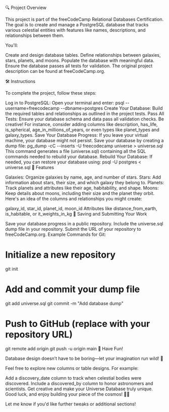 🔍 Project Overview

This project is part of the freeCodeCamp Relational Databases Certification. The goal is to create and manage a PostgreSQL database that tracks various celestial entities with features like names, descriptions, and relationships between them.

You'll:

Create and design database tables.
Define relationships between galaxies, stars, planets, and moons.
Populate the database with meaningful data.
Ensure the database passes all tests for validation.
The original project description can be found at freeCodeCamp.org.

🛠️ Instructions

To complete the project, follow these steps:

Log in to PostgreSQL: Open your terminal and enter:
psql --username=freecodecamp --dbname=postgres
Create Your Database: Build the required tables and relationships as outlined in the project tests.
Pass All Tests: Ensure your database schema and data pass all validation checks. Be creative! For instance, consider adding columns like description, has_life, is_spherical, age_in_millions_of_years, or even types like planet_types and galaxy_types.
Save Your Database Progress: If you leave your virtual machine, your database might not persist. Save your database by creating a dump file:
pg_dump -cC --inserts -U freecodecamp universe > universe.sql
This command generates a file (universe.sql) containing all the SQL commands needed to rebuild your database.
Rebuild Your Database: If needed, you can restore your database using:
psql -U postgres < universe.sql
📝 Features

Galaxies: Organize galaxies by name, age, and number of stars.
Stars: Add information about stars, their size, and which galaxy they belong to.
Planets: Track planets and attributes like their age, habitability, and shape.
Moons: Keep details about moons, including their size and the planet they orbit.
Here's an idea of the columns and relationships you might create:

galaxy_id, star_id, planet_id, moon_id
Attributes like distance_from_earth, is_habitable, or it_weights_in_kg
💾 Saving and Submitting Your Work

Save your database progress in a public repository.
Include the universe.sql dump file in your repository.
Submit the URL of your repository to freeCodeCamp.org.
Example Commands for Git:
# Initialize a new repository
git init

# Add and commit your dump file
git add universe.sql
git commit -m "Add database dump"

# Push to GitHub (replace <your-repo-url> with your repository URL)
git remote add origin <your-repo-url>
git push -u origin main
🎉 Have Fun!

Database design doesn’t have to be boring—let your imagination run wild! 🌠

Feel free to explore new columns or table designs. For example:

Add a discovery_date column to track when celestial bodies were discovered.
Include a discovered_by column to honor astronomers and scientists.
Get creative and make your Universe Database truly unique. Good luck, and enjoy building your piece of the cosmos! 🌌✨

Let me know if you'd like further tweaks or additional sections!
